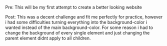 Pre: This will be my first attempt to create a better looking website

Post: This was a decent challenge and fit me perfectly for practice, however i had some difficulties turning everything into the background-color i wanted instead of the main background-color. For some reason i had to change the background of every single element and just changing the parent element didnt apply to all children. 